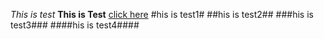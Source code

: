 _This is test_
**This is Test**
[click here](www.google.com)
#his is test1#
##his is test2##
###his is test3###
####his is test4####